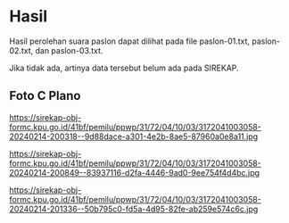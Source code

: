 # Hasil

Hasil perolehan suara paslon dapat dilihat pada file paslon-01.txt, paslon-02.txt, dan paslon-03.txt.

Jika tidak ada, artinya data tersebut belum ada pada SIREKAP.

## Foto C Plano

https://sirekap-obj-formc.kpu.go.id/41bf/pemilu/ppwp/31/72/04/10/03/3172041003058-20240214-200318--9d88dace-a301-4e2b-8ae5-87960a0e8a11.jpg

https://sirekap-obj-formc.kpu.go.id/41bf/pemilu/ppwp/31/72/04/10/03/3172041003058-20240214-200849--83937116-d2fa-4446-9ad0-9ee754f4d4bc.jpg

https://sirekap-obj-formc.kpu.go.id/41bf/pemilu/ppwp/31/72/04/10/03/3172041003058-20240214-201336--50b795c0-fd5a-4d95-82fe-ab259e574c6c.jpg
